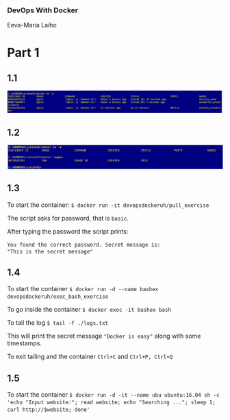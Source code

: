 ### DevOps With Docker
Eeva-Maria Laiho

# Part 1

## 1.1

![Exercise 1.1](1.1.PNG)

## 1.2

![Exercise 1.2](1.2.PNG)

## 1.3

To start the container:
```$ docker run -it devopsdockeruh/pull_exercise```

The script asks for password, that is ```basic```.

After typing the password the script prints:
```
You found the correct password. Secret message is:
"This is the secret message"
```

## 1.4

To start the container
```$ docker run -d --name bashex devopsdockeruh/exec_bash_exercise```

To go inside the container
```$ docker exec -it bashex bash```

To tail the log
```$ tail -f ./logs.txt```

This will print the secret message ```"Docker is easy"``` along with some timestamps.

To exit tailing and the container ```Ctrl+C``` and ```Ctrl+P, Ctrl+Q```


## 1.5 

To start the container
```$ docker run -d -it --name ubu ubuntu:16.04 sh -c 'echo "Input website:"; read website; echo "Searching ..."; sleep 1; curl http://$website; done'```
